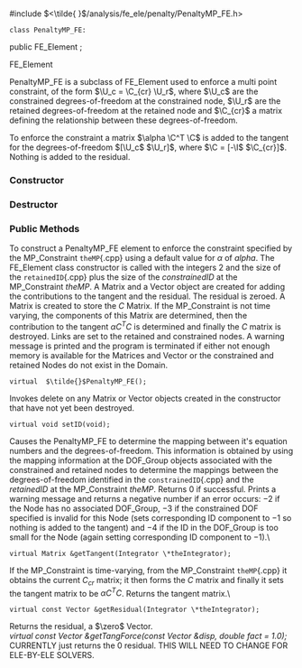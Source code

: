 \
#include $<\tilde{ }$/analysis/fe_ele/penalty/PenaltyMP_FE.h$>$



```{.cpp}
class PenaltyMP_FE:
```
 public FE_Element ;


FE_Element


PenaltyMP_FE is a subclass of FE_Element used to enforce a multi point
constraint, of the form $\U_c = \C_{cr} \U_r$, where $\U_c$ are the
constrained degrees-of-freedom at the constrained node, $\U_r$ are the
retained degrees-of-freedom at the retained node and $\C_{cr}$ a matrix
defining the relationship between these degrees-of-freedom.

To enforce the constraint a matrix $\alpha \C^T \C$ is added to the
tangent for the degrees-of-freedom $[\U_c$ $\U_r]$, where $\C = [-\I$
$\C_{cr}]$. Nothing is added to the residual.
### Constructor

### Destructor

### Public Methods



To construct a PenaltyMP_FE element to enforce the constraint specified
by the MP_Constraint `theMP`{.cpp} using a default value for $\alpha$ of
$alpha$. The FE_Element class constructor is called with the integers
$2$ and the size of the `retainedID`{.cpp} plus the size of the
*constrainedID* at the MP_Constraint *theMP*. A Matrix and a Vector
object are created for adding the contributions to the tangent and the
residual. The residual is zeroed. A Matrix is created to store the $C$
Matrix. If the MP_Constraint is not time varying, the components of this
Matrix are determined, then the contribution to the tangent
$\alpha C^TC$ is determined and finally the $C$ matrix is destroyed.
Links are set to the retained and constrained nodes. A warning message
is printed and the program is terminated if either not enough memory is
available for the Matrices and Vector or the constrained and retained
Nodes do not exist in the Domain.

```{.cpp}
virtual  $\tilde{}$PenaltyMP_FE();
```


Invokes delete on any Matrix or Vector objects created in the
constructor that have not yet been destroyed.

```{.cpp}
virtual void setID(void);
```


Causes the PenaltyMP_FE to determine the mapping between it's equation
numbers and the degrees-of-freedom. This information is obtained by
using the mapping information at the DOF_Group objects associated with
the constrained and retained nodes to determine the mappings between the
degrees-of-freedom identified in the `constrainedID`{.cpp} and the
*retainedID* at the MP_Constraint *theMP*. Returns $0$ if successful.
Prints a warning message and returns a negative number if an error
occurs: $-2$ if the Node has no associated DOF_Group, $-3$ if the
constrained DOF specified is invalid for this Node (sets corresponding
ID component to $-1$ so nothing is added to the tangent) and $-4$ if the
ID in the DOF_Group is too small for the Node (again setting
corresponding ID component to $-1$).\

```{.cpp}
virtual Matrix &getTangent(Integrator \*theIntegrator);
```


If the MP_Constraint is time-varying, from the MP_Constraint `theMP`{.cpp} it
obtains the current $C_{cr}$ matrix; it then forms the $C$ matrix and
finally it sets the tangent matrix to be $\alpha
C^TC$. Returns the tangent matrix.\

```{.cpp}
virtual const Vector &getResidual(Integrator \*theIntegrator);
```


Returns the residual, a $\zero$ Vector.\
*virtual const Vector &getTangForce(const Vector &disp, double fact =
1.0);* \
CURRENTLY just returns the $0$ residual. THIS WILL NEED TO CHANGE FOR
ELE-BY-ELE SOLVERS.
